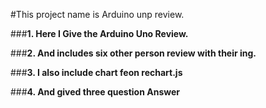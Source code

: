 #This project name is Arduino unp review.

###**1. Here I Give the Arduino Uno Review.**

###**2. And includes six other person review with their ing.**

###**3. I also include chart feon rechart.js**

###**4. And gived three question Answer**